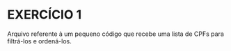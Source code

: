 # EXERCÍCIO 1
Arquivo referente à um pequeno código que recebe uma lista de CPFs para filtrá-los e ordená-los.
